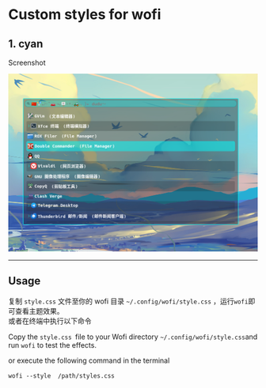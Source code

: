 # Custom styles for wofi 

## 1. cyan  

Screenshot 

![wofi with cyan style](./cyan/cyan.png)


--------------------
## Usage

复制 ``style.css`` 文件至你的 wofi 目录 ``~/.config/wofi/style.css`` ，运行``wofi``即可查看主题效果。  
或者在终端中执行以下命令

Copy the ``style.css ``file to your Wofi directory ``~/.config/wofi/style.css``and run ``wofi`` to test the effects.  

or execute the following command in the terminal

```shell
wofi --style  /path/styles.css
```


